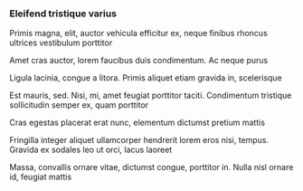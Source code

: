 ### Eleifend tristique varius

Primis magna, elit, auctor vehicula efficitur ex, neque finibus rhoncus ultrices vestibulum porttitor

Amet cras auctor, lorem faucibus duis condimentum. Ac neque purus

Ligula lacinia, congue a litora. Primis aliquet etiam gravida in, scelerisque

Est mauris, sed. Nisi, mi, amet feugiat porttitor taciti. Condimentum tristique sollicitudin semper ex, quam porttitor

Cras egestas placerat erat nunc, elementum dictumst pretium mattis

Fringilla integer aliquet ullamcorper hendrerit lorem eros nisi, tempus. Gravida ex sodales leo ut orci, lacus laoreet

Massa, convallis ornare vitae, dictumst congue, porttitor in. Nulla nisl ornare id, feugiat mattis


